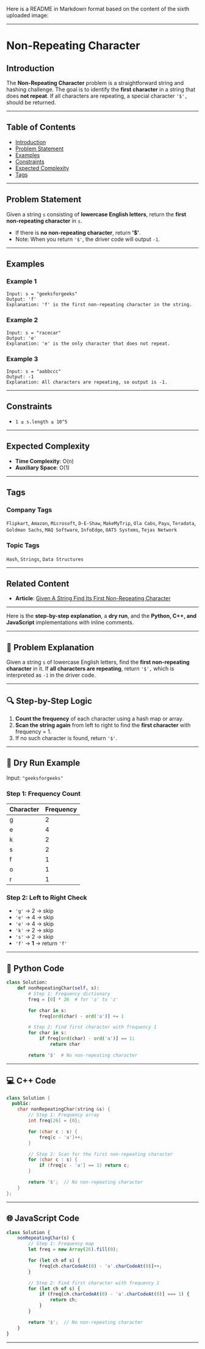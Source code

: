 Here is a README in Markdown format based on the content of the sixth uploaded image:

---

# Non-Repeating Character

## Introduction

The **Non-Repeating Character** problem is a straightforward string and hashing challenge. The goal is to identify the **first character** in a string that does **not repeat**. If all characters are repeating, a special character `'$',` should be returned.

---

## Table of Contents

* [Introduction](#introduction)
* [Problem Statement](#problem-statement)
* [Examples](#examples)
* [Constraints](#constraints)
* [Expected Complexity](#expected-complexity)
* [Tags](#tags)

---

## Problem Statement

Given a string `s` consisting of **lowercase English letters**, return the **first non-repeating character** in `s`.

* If there is **no non-repeating character**, return **'\$'**.
* Note: When you return `'$'`, the driver code will output `-1`.

---

## Examples

### Example 1

```
Input: s = "geeksforgeeks"  
Output: 'f'  
Explanation: 'f' is the first non-repeating character in the string.
```

### Example 2

```
Input: s = "racecar"  
Output: 'e'  
Explanation: 'e' is the only character that does not repeat.
```

### Example 3

```
Input: s = "aabbccc"  
Output: -1  
Explanation: All characters are repeating, so output is -1.
```

---

## Constraints

* `1 ≤ s.length ≤ 10^5`

---

## Expected Complexity

* **Time Complexity**: O(n)
* **Auxiliary Space**: O(1)

---

## Tags

### Company Tags

`Flipkart`, `Amazon`, `Microsoft`, `D-E-Shaw`, `MakeMyTrip`, `Ola Cabs`, `Payu`, `Teradata`, `Goldman Sachs`, `MAQ Software`, `InfoEdge`, `OATS Systems`, `Tejas Network`

### Topic Tags

`Hash`, `Strings`, `Data Structures`

---

## Related Content

* **Article**: [Given A String Find Its First Non-Repeating Character](#)

---

Here is the **step-by-step explanation**, a **dry run**, and the **Python, C++, and JavaScript** implementations with inline comments.

---

## 🧠 Problem Explanation

Given a string `s` of lowercase English letters, find the **first non-repeating character** in it.
If **all characters are repeating**, return `'$',` which is interpreted as `-1` in the driver code.

---

## 🔍 Step-by-Step Logic

1. **Count the frequency** of each character using a hash map or array.
2. **Scan the string again** from left to right to find the **first character** with frequency = 1.
3. If no such character is found, return `'$'`.

---

## 🧪 Dry Run Example

Input: `"geeksforgeeks"`

### Step 1: Frequency Count

| Character | Frequency |
| --------- | --------- |
| g         | 2         |
| e         | 4         |
| k         | 2         |
| s         | 2         |
| f         | 1         |
| o         | 1         |
| r         | 1         |

### Step 2: Left to Right Check

* `'g'` → 2 → skip
* `'e'` → 4 → skip
* `'e'` → 4 → skip
* `'k'` → 2 → skip
* `'s'` → 2 → skip
* `'f'` → **1** → return `'f'`

---

## 🐍 Python Code

```python
class Solution:
    def nonRepeatingChar(self, s):
        # Step 1: Frequency dictionary
        freq = [0] * 26  # for 'a' to 'z'

        for char in s:
            freq[ord(char) - ord('a')] += 1

        # Step 2: Find first character with frequency 1
        for char in s:
            if freq[ord(char) - ord('a')] == 1:
                return char

        return '$'  # No non-repeating character
```

---

## 💻 C++ Code

```cpp
class Solution {
  public:
    char nonRepeatingChar(string &s) {
        // Step 1: Frequency array
        int freq[26] = {0};

        for (char c : s) {
            freq[c - 'a']++;
        }

        // Step 2: Scan for the first non-repeating character
        for (char c : s) {
            if (freq[c - 'a'] == 1) return c;
        }

        return '$';  // No non-repeating character
    }
};
```

---

## 🌐 JavaScript Code

```javascript
class Solution {
    nonRepeatingChar(s) {
        // Step 1: Frequency map
        let freq = new Array(26).fill(0);

        for (let ch of s) {
            freq[ch.charCodeAt(0) - 'a'.charCodeAt(0)]++;
        }

        // Step 2: Find first character with frequency 1
        for (let ch of s) {
            if (freq[ch.charCodeAt(0) - 'a'.charCodeAt(0)] === 1) {
                return ch;
            }
        }

        return '$';  // No non-repeating character
    }
}
```

---


